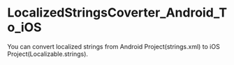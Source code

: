 LocalizedStringsCoverter_Android_To_iOS
=======================================

You can convert localized strings from Android Project(strings.xml) to iOS Project(Localizable.strings).